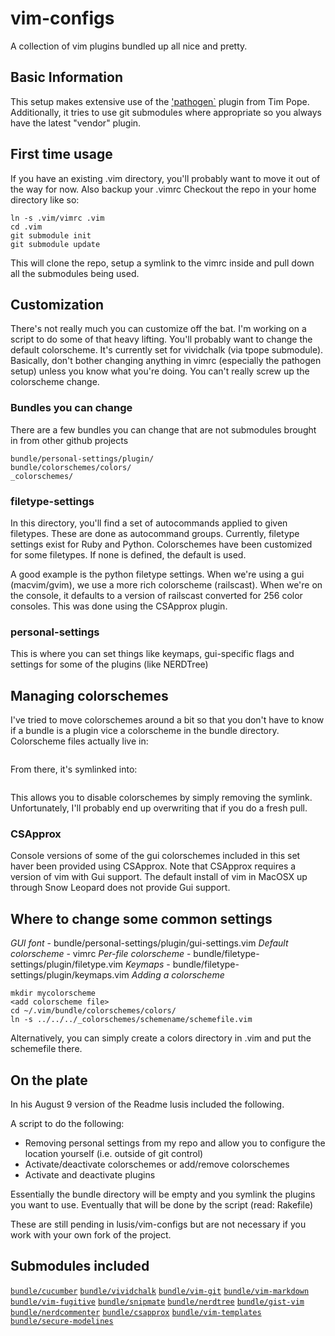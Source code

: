 vim-configs
===========

A collection of vim plugins bundled up all nice and pretty.

Basic Information
------------
This setup makes extensive use of the ['pathogen`](http://github.com/tpope/vim-pathogen) plugin from Tim Pope.
Additionally, it tries to use git submodules where appropriate so you always have the latest "vendor" plugin.

First time usage
----------------
If you have an existing .vim directory, you'll probably want to move it out of the way for now. Also backup your .vimrc
Checkout the repo in your home directory like so:
```git clone http://github.com/lusis/vim-configs.git .vim  
ln -s .vim/vimrc .vim  
cd .vim  
git submodule init  
git submodule update  
```
This will clone the repo, setup a symlink to the vimrc inside and pull down all the submodules being used.

Customization
-------------
There's not really much you can customize off the bat. I'm working on a script to do some of that heavy lifting.
You'll probably want to change the default colorscheme. It's currently set for vividchalk (via tpope submodule).
Basically, don't bother changing anything in vimrc (especially the pathogen setup) unless you know what you're doing.
You can't really screw up the colorscheme change.

### Bundles you can change
There are a few bundles you can change that are not submodules brought in from other github projects
```bundle/filetype-settings/plugin/
bundle/personal-settings/plugin/
bundle/colorschemes/colors/
_colorschemes/
```
### filetype-settings
In this directory, you'll find a set of autocommands applied to given filetypes. These are done as autocommand groups.
Currently, filetype settings exist for Ruby and Python. Colorschemes have been customized for some filetypes. If none is defined, the default is used.

A good example is the python filetype settings. When we're using a gui (macvim/gvim), we use a more rich colorscheme (railscast).
When we're on the console, it defaults to a version of railscast converted for 256 color consoles. This was done using the CSApprox plugin.

### personal-settings
This is where you can set things like keymaps, gui-specific flags and settings for some of the plugins (like NERDTree)

Managing colorschemes
---------------------
I've tried to move colorschemes around a bit so that you don't have to know if a bundle is a plugin vice a colorscheme in the bundle directory.
Colorscheme files actually live in:
```.vim/_colorschemes/<schemename>
```
From there, it's symlinked into:
```bundle/colorschemes/colors/
```
This allows you to disable colorschemes by simply removing the symlink. Unfortunately, I'll probably end up overwriting that if you do a fresh pull.

### CSApprox
Console versions of some of the gui colorschemes included in this set haver been provided using CSApprox. Note that CSApprox requires a version of vim with Gui support. The default install of vim in MacOSX up through Snow Leopard does not provide Gui support.

Where to change some common settings
------------------------------------
*GUI font* - bundle/personal-settings/plugin/gui-settings.vim
*Default colorscheme* - vimrc
*Per-file colorscheme* - bundle/filetype-settings/plugin/filetype.vim
*Keymaps* - bundle/filetype-settings/plugin/keymaps.vim
*Adding a colorscheme*
```cd _colorschemes
mkdir mycolorscheme
<add colorscheme file>
cd ~/.vim/bundle/colorschemes/colors/
ln -s ../../../_colorschemes/schemename/schemefile.vim
```
Alternatively, you can simply create a colors directory in .vim and put the schemefile there.

On the plate
------------
In his August 9 version of the Readme lusis included the following.

A script to do the following:
- Removing personal settings from my repo and allow you to configure the location yourself (i.e. outside of git control)
- Activate/deactivate colorschemes or add/remove colorschemes
- Activate and deactivate plugins

Essentially the bundle directory will be empty and you symlink the plugins you want to use. Eventually that will be done by the script (read: Rakefile)

These are still pending in lusis/vim-configs but are not necessary if you work with your own fork of the project.

Submodules included
-------------------
[`bundle/cucumber`](http://github.com/tpope/vim-cucumber.git)
[`bundle/vividchalk`](http://github.com/tpope/vim-vividchalk.git)
[`bundle/vim-git`](http://github.com/tpope/vim-git.git)
[`bundle/vim-markdown`](http://github.com/tpope/vim-markdown.git)
[`bundle/vim-fugitive`](http://github.com/tpope/vim-fugitive.git)
[`bundle/snipmate`](http://github.com/msanders/snipmate.vim.git)
[`bundle/nerdtree`](http://github.com/scrooloose/nerdtree.git)
[`bundle/gist-vim`](http://github.com/mattn/gist-vim.git)
[`bundle/nerdcommenter`](http://github.com/scrooloose/nerdcommenter.git)
[`bundle/csapprox`](http://github.com/godlygeek/csapprox.git)
[`bundle/vim-templates`](http://github.com/hariton/simple-vim-templates.git)
[`bundle/secure-modelines`](http://github.com/ciaranm/securemodelines.git)
